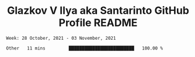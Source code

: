 <h1 align="center">Glazkov V Ilya aka Santarinto GitHub Profile README</h1>

<!--START_SECTION:waka-->
```text
Week: 28 October, 2021 - 03 November, 2021

Other   11 mins         █████████████████████████   100.00 % 
```
<!--END_SECTION:waka-->
